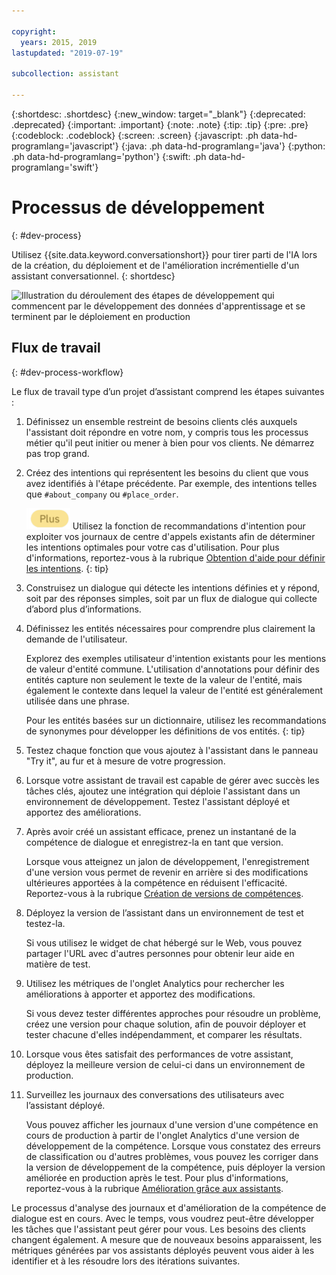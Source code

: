 ```yaml
---

copyright:
  years: 2015, 2019
lastupdated: "2019-07-19"

subcollection: assistant

---
```


{:shortdesc: .shortdesc}
{:new_window: target="_blank"}
{:deprecated: .deprecated}
{:important: .important}
{:note: .note}
{:tip: .tip}
{:pre: .pre}
{:codeblock: .codeblock}
{:screen: .screen}
{:javascript: .ph data-hd-programlang='javascript'}
{:java: .ph data-hd-programlang='java'}
{:python: .ph data-hd-programlang='python'}
{:swift: .ph data-hd-programlang='swift'}

# Processus de développement
{: #dev-process}

Utilisez {{site.data.keyword.conversationshort}} pour tirer parti de l'IA lors de la création, du déploiement et de l'amélioration incrémentielle d'un assistant conversationnel.
{: shortdesc}

![Illustration du déroulement des étapes de développement qui commencent par le développement des données d'apprentissage et se terminent par le déploiement en production](images/dev-process.png)

## Flux de travail
{: #dev-process-workflow}

Le flux de travail type d’un projet d’assistant comprend les étapes suivantes :

1.  Définissez un ensemble restreint de besoins clients clés auxquels l'assistant doit répondre en votre nom, y compris tous les processus métier qu'il peut initier ou mener à bien pour vos clients. Ne démarrez pas trop grand.
1.  Créez des intentions qui représentent les besoins du client que vous avez identifiés à l'étape précédente. Par exemple, des intentions telles que `#about_company` ou `#place_order`.

    ![Forfait Plus ou Premium uniquement](images/plus.png) Utilisez la fonction de recommandations d'intention pour exploiter vos journaux de centre d'appels existants afin de déterminer les intentions optimales pour votre cas d'utilisation. Pour plus d'informations, reportez-vous à la rubrique [Obtention d'aide pour définir les intentions](/docs/services/assistant?topic=assistant-intent-recommendations).
    {: tip}

1.  Construisez un dialogue qui détecte les intentions définies et y répond, soit par des réponses simples, soit par un flux de dialogue qui collecte d’abord plus d’informations.
1.  Définissez les entités nécessaires pour comprendre plus clairement la demande de l'utilisateur.

    Explorez des exemples utilisateur d'intention existants pour les mentions de valeur d'entité commune. L'utilisation d'annotations pour définir des entités capture non seulement le texte de la valeur de l'entité, mais également le contexte dans lequel la valeur de l'entité est généralement utilisée dans une phrase.

    Pour les entités basées sur un dictionnaire, utilisez les recommandations de synonymes pour développer les définitions de vos entités.
    {: tip}

1.  Testez chaque fonction que vous ajoutez à l'assistant dans le panneau "Try it", au fur et à mesure de votre progression.
1.  Lorsque votre assistant de travail est capable de gérer avec succès les tâches clés, ajoutez une intégration qui déploie l'assistant dans un environnement de développement. Testez l'assistant déployé et apportez des améliorations.

1.  Après avoir créé un assistant efficace, prenez un instantané de la compétence de dialogue et enregistrez-la en tant que version.

    Lorsque vous atteignez un jalon de développement, l'enregistrement d'une version vous permet de revenir en arrière si des modifications ultérieures apportées à la compétence en réduisent l'efficacité. Reportez-vous à la rubrique [Création de versions de compétences](/docs/services/assistant?topic=assistant-versions).
1.  Déployez la version de l’assistant dans un environnement de test et testez-la.

    Si vous utilisez le widget de chat hébergé sur le Web, vous pouvez partager l'URL avec d'autres personnes pour obtenir leur aide en matière de test.
1.  Utilisez les métriques de l'onglet Analytics pour rechercher les améliorations à apporter et apportez des modifications.

    Si vous devez tester différentes approches pour résoudre un problème, créez une version pour chaque solution, afin de pouvoir déployer et tester chacune d'elles indépendamment, et comparer les résultats.
1.  Lorsque vous êtes satisfait des performances de votre assistant, déployez la meilleure version de celui-ci dans un environnement de production.
1.  Surveillez les journaux des conversations des utilisateurs avec l’assistant déployé.

    Vous pouvez afficher les journaux d'une version d'une compétence en cours de production à partir de l'onglet Analytics d'une version de développement de la compétence. Lorsque vous constatez des erreurs de classification ou d'autres problèmes, vous pouvez les corriger dans la version de développement de la compétence, puis déployer la version améliorée en production après le test. Pour plus d'informations, reportez-vous à la rubrique [Amélioration grâce aux assistants](/docs/services/assistant?topic=assistant-logs#logs-deploy-id).

Le processus d'analyse des journaux et d'amélioration de la compétence de dialogue est en cours. Avec le temps, vous voudrez peut-être développer les tâches que l'assistant peut gérer pour vous. Les besoins des clients changent également. A mesure que de nouveaux besoins apparaissent, les métriques générées par vos assistants déployés peuvent vous aider à les identifier et à les résoudre lors des itérations suivantes.
